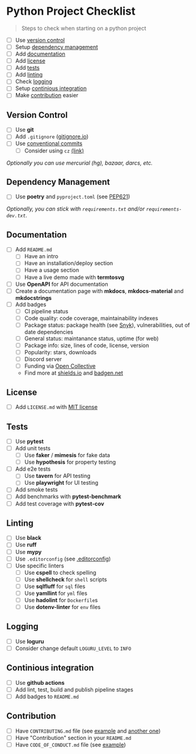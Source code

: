 # Python Project Checklist

> Steps to check when starting on a python project

- [ ] Use [version control](#version-control)
- [ ] Setup [dependency management](#dependency-management)
- [ ] Add [documentation](#documentation)
- [ ] Add [license](#license)
- [ ] Add [tests](#tests)
- [ ] Add [linting](#linting)
- [ ] Check [logging](#logging)
- [ ] Setup [continious integration](#continious-integration)
- [ ] Make [contribution](#contribution) easier

## Version Control

- [ ] Use **git**
- [ ] Add `.gitignore` ([gitignore.io](http://gitignore.io/))
- [ ] Use [conventional commits](https://www.conventionalcommits.org/en/v1.0.0/)
  - [ ] Consider using `cz` [(link)](https://commitizen-tools.github.io/commitizen/)

*Optionally you can use mercurial (hg), bazaar, darcs, etc.*

## Dependency Management

- [ ] Use **poetry** and `pyproject.toml` (see [PEP621](https://peps.python.org/pep-0621/))

*Optionally, you can stick with `requirements.txt`
and/or `requirements-dev.txt`.*

## Documentation

- [ ] Add `README.md`
  - [ ] Have an intro
  - [ ] Have an installation/deploy section
  - [ ] Have a usage section
  - [ ] Have a live demo made with **termtosvg**
- [ ] Use **OpenAPI** for API documentation
- [ ] Create a documentation page with **mkdocs**, **mkdocs-material** and **mkdocstrings**
- [ ] Add badges
  - [ ] CI pipeline status
  - [ ] Code quality: code coverage, maintainability indexes
  - [ ] Package status: package health (see [Snyk](https://snyk.io/)), vulnerabilities, out of date dependencies
  - [ ] General status: maintanance status, uptime (for web)
  - [ ] Package info: size, lines of code, license, version
  - [ ] Popularity: stars, downloads
  - [ ] Discord server
  - [ ] Funding via [Open Collective](https://opencollective.com/)
  - Find more at [shields.io](https://shields.io/) and [badgen.net](https://badgen.net/)

## License

- [ ] Add `LICENSE.md` with [MIT license](https://raw.githubusercontent.com/IQAndreas/markdown-licenses/master/mit.md)

## Tests

- [ ] Use **pytest**
- [ ] Add unit tests
  - [ ] Use **faker** / **mimesis** for fake data
  - [ ] Use **hypothesis** for property testing
- [ ] Add e2e tests
  - [ ] Use **tavern** for API testing
  - [ ] Use **playwright** for UI testing
- [ ] Add smoke tests
- [ ] Add benchmarks with **pytest-benchmark**
- [ ] Add test coverage with **pytest-cov**

## Linting

- [ ] Use **black**
- [ ] Use **ruff**
- [ ] Use **mypy**
- [ ] Use `.editorconfig` (see [.editorconfig](./examples/.editorconfig))
- [ ] Use specific linters
  - [ ] Use **cspell** to check spelling
  - [ ] Use **shellcheck** for `shell` scripts
  - [ ] Use **sqlfluff** for `sql` files
  - [ ] Use **yamllint** for `yml` files
  - [ ] Use **hadolint** for `Dockerfile`s
  - [ ] Use **dotenv-linter** for `env` files

## Logging

- [ ] Use **loguru**
- [ ] Consider change default `LOGURU_LEVEL` to `INFO`

## Continious integration

- [ ] Use **github actions**
- [ ] Add lint, test, build and publish pipeline stages
- [ ] Add badges to `README.md`

## Contribution

- [ ] Have `CONTRIBUTING.md` file (see [example](https://github.com/github/docs/blob/main/CONTRIBUTING.md) and [another one](https://gist.github.com/PurpleBooth/b24679402957c63ec426))
- [ ] Have "Contribution" section in your `README.md`
- [ ] Have `CODE_OF_CONDUCT.md` file (see [example](https://github.com/probot/template/blob/master/CODE_OF_CONDUCT.md))
